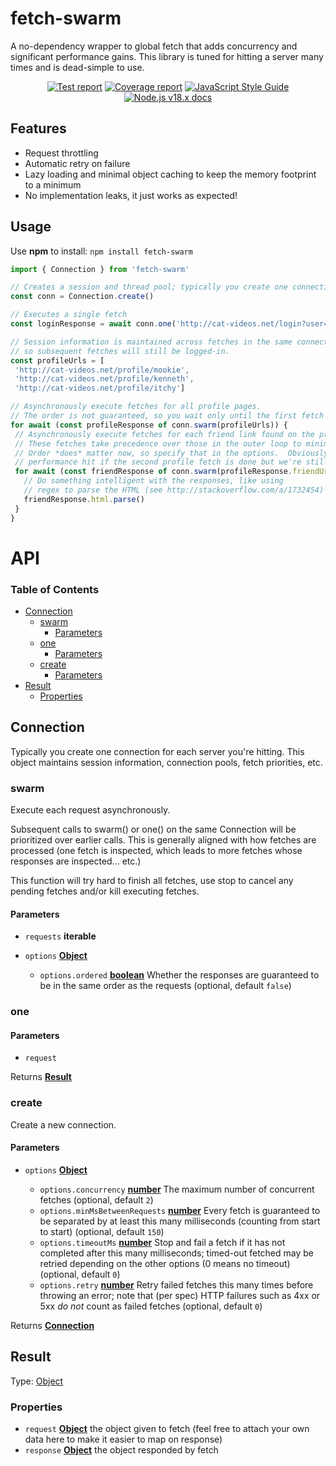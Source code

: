 # fetch-swarm

A no-dependency wrapper to global fetch that adds concurrency and significant performance gains. This library is tuned for hitting a server many times and is dead-simple to use.

<p align="center">
  <a href="https://htmlpreview.github.io/?https://raw.githubusercontent.com/ctheiss/fetch-swarm/main/build/tests/mochawesome.html"><img alt="Test report" src="https://raw.githubusercontent.com/ctheiss/fetch-swarm/main/build/tests.svg"></a>
  <a href="https://htmlpreview.github.io/?https://raw.githubusercontent.com/ctheiss/fetch-swarm/main/build/coverage/index.html"><img alt="Coverage report" src="https://raw.githubusercontent.com/ctheiss/fetch-swarm/main/build/coverage.svg"></a>
  <a href="https://standardjs.com"><img alt="JavaScript Style Guide" src="https://raw.githubusercontent.com/ctheiss/fetch-swarm/main/build/style.svg"></a>
  <a href="https://nodejs.org/dist/latest-v18.x/docs/api/globals.html#fetch"><img alt="Node.js v18.x docs" src="https://raw.githubusercontent.com/ctheiss/fetch-swarm/main/build/node.svg"></a>
</p>

## Features

*   Request throttling
*   Automatic retry on failure
*   Lazy loading and minimal object caching to keep the memory footprint to a minimum
*   No implementation leaks, it just works as expected!

## Usage

Use **npm** to install: `npm install fetch-swarm`

```js
import { Connection } from 'fetch-swarm'

// Creates a session and thread pool; typically you create one connection for each server you're hitting.
const conn = Connection.create()

// Executes a single fetch
const loginResponse = await conn.one('http://cat-videos.net/login?user=fanatic&password=c4tl0v3r')

// Session information is maintained across fetches in the same connection,
// so subsequent fetches will still be logged-in.
const profileUrls = [
 'http://cat-videos.net/profile/mookie',
 'http://cat-videos.net/profile/kenneth',
 'http://cat-videos.net/profile/itchy']

// Asynchronously execute fetches for all profile pages.
// The order is not guaranteed, so you wait only until the first fetch is complete.
for await (const profileResponse of conn.swarm(profileUrls)) {
 // Asynchronously execute fetches for each friend link found on the profile pages.
 // These fetches take precedence over those in the outer loop to minimize overall waiting.
 // Order *does* matter now, so specify that in the options.  Obviously, there may be a small
 // performance hit if the second profile fetch is done but we're still waiting on the first.
 for await (const friendResponse of conn.swarm(profileResponse.friendUrls, { ordered: true })) {
   // Do something intelligent with the responses, like using
   // regex to parse the HTML (see http://stackoverflow.com/a/1732454)
   friendResponse.html.parse()
 }
}
```

# API

<!-- Generated by documentation.js. Update this documentation by updating the source code. -->

### Table of Contents

*   [Connection](#connection)
    *   [swarm](#swarm)
        *   [Parameters](#parameters)
    *   [one](#one)
        *   [Parameters](#parameters-1)
    *   [create](#create)
        *   [Parameters](#parameters-2)
*   [Result](#result)
    *   [Properties](#properties)

## Connection

Typically you create one connection for each server you're hitting. This object maintains session information, connection pools, fetch priorities, etc.

### swarm

Execute each request asynchronously.

Subsequent calls to swarm() or one() on the same Connection will be prioritized over earlier calls. This is generally aligned with how fetches are processed (one fetch is inspected, which leads to more fetches whose responses are inspected… etc.)

This function will try hard to finish all fetches, use stop to cancel any pending fetches and/or kill executing fetches.

#### Parameters

*   `requests` **iterable**&#x20;
*   `options` **[Object](https://developer.mozilla.org/docs/Web/JavaScript/Reference/Global_Objects/Object)**&#x20;

    *   `options.ordered` **[boolean](https://developer.mozilla.org/docs/Web/JavaScript/Reference/Global_Objects/Boolean)** Whether the responses are guaranteed to be in the same order as the requests (optional, default `false`)

### one

#### Parameters

*   `request` &#x20;

Returns **[Result](#result)**&#x20;

### create

Create a new connection.

#### Parameters

*   `options` **[Object](https://developer.mozilla.org/docs/Web/JavaScript/Reference/Global_Objects/Object)**&#x20;

    *   `options.concurrency` **[number](https://developer.mozilla.org/docs/Web/JavaScript/Reference/Global_Objects/Number)** The maximum number of concurrent fetches (optional, default `2`)
    *   `options.minMsBetweenRequests` **[number](https://developer.mozilla.org/docs/Web/JavaScript/Reference/Global_Objects/Number)** Every fetch is guaranteed to be separated by at least this many milliseconds (counting from start to start) (optional, default `150`)
    *   `options.timeoutMs` **[number](https://developer.mozilla.org/docs/Web/JavaScript/Reference/Global_Objects/Number)** Stop and fail a fetch if it has not completed after this many milliseconds; timed-out fetched may be retried depending on the other options (0 means no timeout) (optional, default `0`)
    *   `options.retry` **[number](https://developer.mozilla.org/docs/Web/JavaScript/Reference/Global_Objects/Number)** Retry failed fetches this many times before throwing an error; note that (per spec) HTTP failures such as 4xx or 5xx *do not* count as failed fetches (optional, default `0`)

Returns **[Connection](#connection)**&#x20;

## Result

Type: [Object](https://developer.mozilla.org/docs/Web/JavaScript/Reference/Global_Objects/Object)

### Properties

*   `request` **[Object](https://developer.mozilla.org/docs/Web/JavaScript/Reference/Global_Objects/Object)** the object given to fetch (feel free to attach your own data here to make it easier to map on response)
*   `response` **[Object](https://developer.mozilla.org/docs/Web/JavaScript/Reference/Global_Objects/Object)** the object responded by fetch
